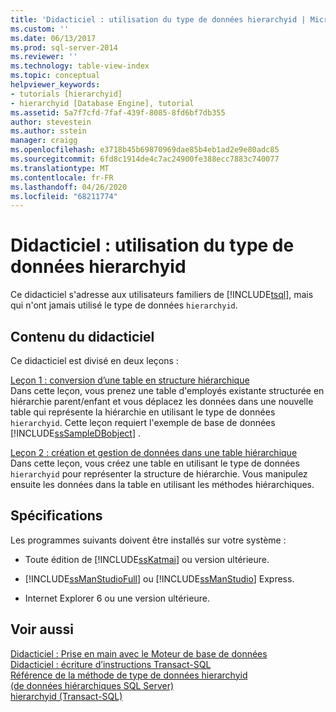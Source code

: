 ```yaml
---
title: 'Didacticiel : utilisation du type de données hierarchyid | Microsoft Docs'
ms.custom: ''
ms.date: 06/13/2017
ms.prod: sql-server-2014
ms.reviewer: ''
ms.technology: table-view-index
ms.topic: conceptual
helpviewer_keywords:
- tutorials [hierarchyid]
- hierarchyid [Database Engine], tutorial
ms.assetid: 5a7f7cfd-7faf-439f-8085-8fd6bf7db355
author: stevestein
ms.author: sstein
manager: craigg
ms.openlocfilehash: e3718b45b69870969dae85b4eb1ad2e9e80adc85
ms.sourcegitcommit: 6fd8c1914de4c7ac24900fe388ecc7883c740077
ms.translationtype: MT
ms.contentlocale: fr-FR
ms.lasthandoff: 04/26/2020
ms.locfileid: "68211774"
---
```

# <a name="tutorial-using-the-hierarchyid-data-type"></a>Didacticiel : utilisation du type de données hierarchyid
  Ce didacticiel s'adresse aux utilisateurs familiers de [!INCLUDE[tsql](../../includes/tsql-md.md)], mais qui n'ont jamais utilisé le type de données `hierarchyid`.  
  
## <a name="what-you-will-learn"></a>Contenu du didacticiel  
 Ce didacticiel est divisé en deux leçons :  
  
 [Leçon 1 : conversion d’une table en structure hiérarchique](lesson-1-converting-a-table-to-a-hierarchical-structure.md)  
 Dans cette leçon, vous prenez une table d'employés existante structurée en hiérarchie parent/enfant et vous déplacez les données dans une nouvelle table qui représente la hiérarchie en utilisant le type de données `hierarchyid`. Cette leçon requiert l'exemple de base de données [!INCLUDE[ssSampleDBobject](../../includes/sssampledbobject-md.md)] .  
  
 [Leçon 2 : création et gestion de données dans une table hiérarchique](lesson-2-creating-and-managing-data-in-a-hierarchical-table.md)  
 Dans cette leçon, vous créez une table en utilisant le type de données `hierarchyid` pour représenter la structure de hiérarchie. Vous manipulez ensuite les données dans la table en utilisant les méthodes hiérarchiques.  
  
## <a name="requirements"></a>Spécifications  
 Les programmes suivants doivent être installés sur votre système :  
  
-   Toute édition de [!INCLUDE[ssKatmai](../../includes/sskatmai-md.md)] ou version ultérieure.  
  
-   [!INCLUDE[ssManStudioFull](../../includes/ssmanstudiofull-md.md)] ou [!INCLUDE[ssManStudio](../../includes/ssmanstudio-md.md)] Express.  
  
-   Internet Explorer 6 ou une version ultérieure.  
  
## <a name="see-also"></a>Voir aussi  
 [Didacticiel : Prise en main avec le Moteur de base de données](../tutorial-getting-started-with-the-database-engine.md)   
 [Didacticiel : écriture d’instructions Transact-SQL](../../t-sql/tutorial-writing-transact-sql-statements.md)   
 [Référence de la méthode de type de données hierarchyid](/sql/t-sql/data-types/hierarchyid-data-type-method-reference)   
 [&#40;de données hiérarchiques SQL Server&#41;](../hierarchical-data-sql-server.md)   
 [hierarchyid &#40;Transact-SQL&#41;](/sql/t-sql/data-types/hierarchyid-data-type-method-reference)  
  
  

